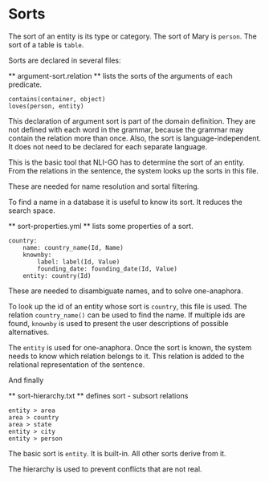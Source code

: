 # Sorts

The sort of an entity is its type or category. The sort of Mary is `person`. The sort of a table is `table`.

Sorts are declared in several files:

** argument-sort.relation ** lists the sorts of the arguments of each predicate.

    contains(container, object)
    loves(person, entity)

This declaration of argument sort is part of the domain definition. They are not defined with each word in the grammar, because the grammar may contain the relation more than once. Also, the sort is language-independent. It does not need to be declared for each separate language.

This is the basic tool that NLI-GO has to determine the sort of an entity. From the relations in the sentence, the system looks up the sorts in this file.

These are needed for name resolution and sortal filtering. 

To find a name in a database it is useful to know its sort. It reduces the search space.

** sort-properties.yml ** lists some properties of a sort.

    country:
        name: country_name(Id, Name)
        knownby:
            label: label(Id, Value)
            founding_date: founding_date(Id, Value)
        entity: country(Id)

These are needed to disambiguate names, and to solve one-anaphora.

To look up the id of an entity whose sort is `country`, this file is used. The relation `country_name()` can be used to find the name. If multiple ids are found, `knownby` is used to present the user descriptions of possible alternatives.

The `entity` is used for one-anaphora. Once the sort is known, the system needs to know which relation belongs to it. This relation is added to the relational representation of the sentence.

And finally

** sort-hierarchy.txt ** defines sort - subsort relations

    entity > area
    area > country
    area > state
    entity > city
    entity > person

The basic sort is `entity`. It is built-in. All other sorts derive from it.

The hierarchy is used to prevent conflicts that are not real.


